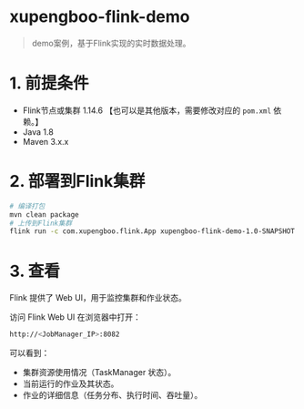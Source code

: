# xupengboo-flink-demo

> demo案例，基于Flink实现的实时数据处理。

# 1. 前提条件
- Flink节点或集群 1.14.6 【也可以是其他版本，需要修改对应的 `pom.xml` 依赖。】
- Java 1.8
- Maven 3.x.x

# 2. 部署到Flink集群

```bash
# 编译打包
mvn clean package
# 上传到Flink集群
flink run -c com.xupengboo.flink.App xupengboo-flink-demo-1.0-SNAPSHOT.jar
```

# 3. 查看
Flink 提供了 Web UI，用于监控集群和作业状态。

访问 Flink Web UI
在浏览器中打开：
```bash
http://<JobManager_IP>:8082
```

可以看到：
- 集群资源使用情况（TaskManager 状态）。
- 当前运行的作业及其状态。
- 作业的详细信息（任务分布、执行时间、吞吐量）。

